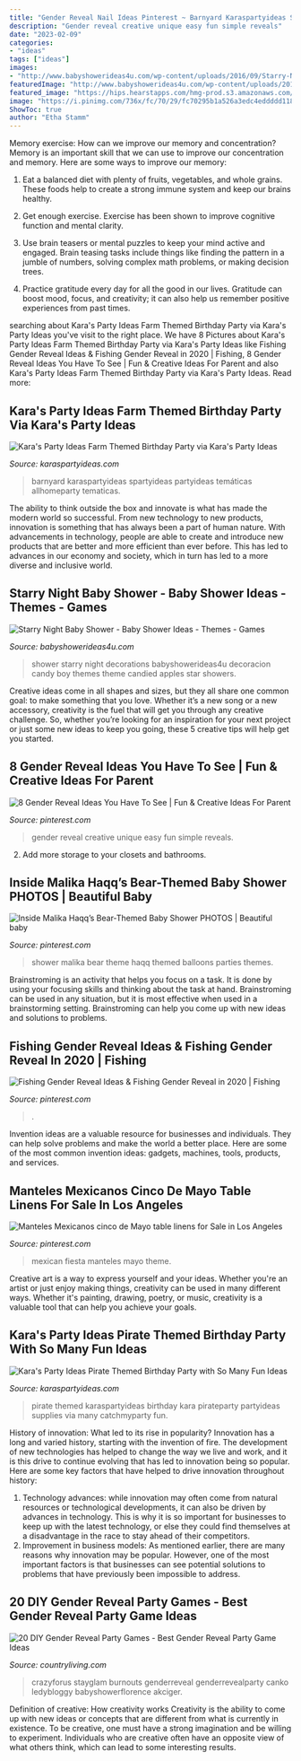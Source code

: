 ```yaml
---
title: "Gender Reveal Nail Ideas Pinterest ~ Barnyard Karaspartyideas Spartyideas Partyideas Temáticas Allhomeparty Tematicas"
description: "Gender reveal creative unique easy fun simple reveals"
date: "2023-02-09"
categories:
- "ideas"
tags: ["ideas"]
images:
- "http://www.babyshowerideas4u.com/wp-content/uploads/2016/09/Starry-Night-Baby-Shower-Candied-Apples.jpg"
featuredImage: "http://www.babyshowerideas4u.com/wp-content/uploads/2016/09/Starry-Night-Baby-Shower-Candied-Apples.jpg"
featured_image: "https://hips.hearstapps.com/hmg-prod.s3.amazonaws.com/images/39803810-531396063955111-7954180553454911488-n-1585081065.jpg?crop=1xw:1xh;center,top&amp;resize=480:*"
image: "https://i.pinimg.com/736x/fc/70/29/fc70295b1a526a3edc4eddddd118082b.jpg"
ShowToc: true
author: "Etha Stamm"
---
```



Memory exercise: How can we improve our memory and concentration?
Memory is an important skill that we can use to improve our concentration and memory. Here are some ways to improve our memory:
1. Eat a balanced diet with plenty of fruits, vegetables, and whole grains. These foods help to create a strong immune system and keep our brains healthy.

2. Get enough exercise. Exercise has been shown to improve cognitive function and mental clarity.

3. Use brain teasers or mental puzzles to keep your mind active and engaged. Brain teasing tasks include things like finding the pattern in a jumble of numbers, solving complex math problems, or making decision trees.

4. Practice gratitude every day for all the good in our lives. Gratitude can boost mood, focus, and creativity; it can also help us remember positive experiences from past times.

	

		
searching about Kara&#039;s Party Ideas Farm Themed Birthday Party via Kara&#039;s Party Ideas you've visit to the right place. We have 8 Pictures about Kara&#039;s Party Ideas Farm Themed Birthday Party via Kara&#039;s Party Ideas like Fishing Gender Reveal Ideas &amp; Fishing Gender Reveal in 2020 | Fishing, 8 Gender Reveal Ideas You Have To See | Fun &amp; Creative Ideas For Parent and also Kara&#039;s Party Ideas Farm Themed Birthday Party via Kara&#039;s Party Ideas. Read more:
		
    
## Kara&#039;s Party Ideas Farm Themed Birthday Party Via Kara&#039;s Party Ideas

<img loading=lazy src="https://karaspartyideas.com/wp-content/uploads/2013/08/farm-15.jpg" onerror="this.onerror=null;this.src='https://tse4.mm.bing.net/th?id=OIP.D66o5bt1U_pe4AJu6aGf6gHaK8&amp;pid=15.1';" alt="Kara&#039;s Party Ideas Farm Themed Birthday Party via Kara&#039;s Party Ideas">

_Source: karaspartyideas.com_

>barnyard karaspartyideas spartyideas partyideas temáticas allhomeparty tematicas. 

	

The ability to think outside the box and innovate is what has made the modern world so successful. From new technology to new products, innovation is something that has always been a part of human nature. With advancements in technology, people are able to create and introduce new products that are better and more efficient than ever before. This has led to advances in our economy and society, which in turn has led to a more diverse and inclusive world.

    
## Starry Night Baby Shower - Baby Shower Ideas - Themes - Games

<img loading=lazy src="http://www.babyshowerideas4u.com/wp-content/uploads/2016/09/Starry-Night-Baby-Shower-Candied-Apples.jpg" onerror="this.onerror=null;this.src='https://tse2.mm.bing.net/th?id=OIP.d3Oqj8h7n6iIgZmco2JIUQHaJ4&amp;pid=15.1';" alt="Starry Night Baby Shower - Baby Shower Ideas - Themes - Games">

_Source: babyshowerideas4u.com_

>shower starry night decorations babyshowerideas4u decoracion candy boy themes theme candied apples star showers. 

	

Creative ideas come in all shapes and sizes, but they all share one common goal: to make something that you love. Whether it’s a new song or a new accessory, creativity is the fuel that will get you through any creative challenge. So, whether you’re looking for an inspiration for your next project or just some new ideas to keep you going, these 5 creative tips will help get you started.

    
## 8 Gender Reveal Ideas You Have To See | Fun &amp; Creative Ideas For Parent

<img loading=lazy src="https://i.pinimg.com/736x/fd/c0/cc/fdc0cc3f4d5392bf27bcbd816842b515.jpg" onerror="this.onerror=null;this.src='https://tse3.mm.bing.net/th?id=OIP.Fydi_7NUW8eyHMpDPHZWtwHaPj&amp;pid=15.1';" alt="8 Gender Reveal Ideas You Have To See | Fun &amp; Creative Ideas For Parent">

_Source: pinterest.com_

>gender reveal creative unique easy fun simple reveals. 

	

2. Add more storage to your closets and bathrooms.

    
## Inside Malika Haqq’s Bear-Themed Baby Shower PHOTOS | Beautiful Baby

<img loading=lazy src="https://i.pinimg.com/736x/2a/38/7f/2a387fd8f8ff7f4a444f3c4853a47aab.jpg" onerror="this.onerror=null;this.src='https://tse3.mm.bing.net/th?id=OIP.MczZeF4uBsOC9cxI-qq-NgHaJI&amp;pid=15.1';" alt="Inside Malika Haqq’s Bear-Themed Baby Shower PHOTOS | Beautiful baby">

_Source: pinterest.com_

>shower malika bear theme haqq themed balloons parties themes. 

	

Brainstroming is an activity that helps you focus on a task. It is done by using your focusing skills and thinking about the task at hand. Brainstroming can be used in any situation, but it is most effective when used in a brainstorming setting. Brainstroming can help you come up with new ideas and solutions to problems.

    
## Fishing Gender Reveal Ideas &amp; Fishing Gender Reveal In 2020 | Fishing

<img loading=lazy src="https://i.pinimg.com/736x/c2/45/ea/c245ea77f997b7ea094fb9aef3561249.jpg" onerror="this.onerror=null;this.src='https://tse2.mm.bing.net/th?id=OIP.kDM0SFY8fCrd6TWbrwiB0wHaKt&amp;pid=15.1';" alt="Fishing Gender Reveal Ideas &amp; Fishing Gender Reveal in 2020 | Fishing">

_Source: pinterest.com_

>. 

	

Invention ideas are a valuable resource for businesses and individuals. They can help solve problems and make the world a better place. Here are some of the most common invention ideas: gadgets, machines, tools, products, and services.

    
## Manteles Mexicanos Cinco De Mayo Table Linens For Sale In Los Angeles

<img loading=lazy src="https://i.pinimg.com/736x/fc/70/29/fc70295b1a526a3edc4eddddd118082b.jpg" onerror="this.onerror=null;this.src='https://tse1.mm.bing.net/th?id=OIP.1yE3h7FGDTOM0UHfULGBpAHaJ4&amp;pid=15.1';" alt="Manteles Mexicanos cinco de Mayo table linens for Sale in Los Angeles">

_Source: pinterest.com_

>mexican fiesta manteles mayo theme. 

	

Creative art is a way to express yourself and your ideas. Whether you're an artist or just enjoy making things, creativity can be used in many different ways. Whether it's painting, drawing, poetry, or music, creativity is a valuable tool that can help you achieve your goals.

    
## Kara&#039;s Party Ideas Pirate Themed Birthday Party With So Many Fun Ideas

<img loading=lazy src="http://karaspartyideas.com/wp-content/uploads/2014/01/pirate-15.jpg" onerror="this.onerror=null;this.src='https://tse2.mm.bing.net/th?id=OIP.TKXNqbbm_eZOsbI9v5AG2AHaLH&amp;pid=15.1';" alt="Kara&#039;s Party Ideas Pirate Themed Birthday Party with So Many Fun Ideas">

_Source: karaspartyideas.com_

>pirate themed karaspartyideas birthday kara pirateparty partyideas supplies via many catchmyparty fun. 

	

History of innovation: What led to its rise in popularity?
Innovation has a long and varied history, starting with the invention of fire. The development of new technologies has helped to change the way we live and work, and it is this drive to continue evolving that has led to innovation being so popular. Here are some key factors that have helped to drive innovation throughout history: 
1) Technology advances: while innovation may often come from natural resources or technological developments, it can also be driven by advances in technology. This is why it is so important for businesses to keep up with the latest technology, or else they could find themselves at a disadvantage in the race to stay ahead of their competitors. 
2) Improvement in business models: As mentioned earlier, there are many reasons why innovation may be popular. However, one of the most important factors is that businesses can see potential solutions to problems that have previously been impossible to address.

    
## 20 DIY Gender Reveal Party Games - Best Gender Reveal Party Game Ideas

<img loading=lazy src="https://hips.hearstapps.com/hmg-prod.s3.amazonaws.com/images/39803810-531396063955111-7954180553454911488-n-1585081065.jpg?crop=1xw:1xh;center,top&amp;resize=480:*" onerror="this.onerror=null;this.src='https://tse3.mm.bing.net/th?id=OIP.A1bYZbi7DzjXIj1nxu1dBgHaJQ&amp;pid=15.1';" alt="20 DIY Gender Reveal Party Games - Best Gender Reveal Party Game Ideas">

_Source: countryliving.com_

>crazyforus stayglam burnouts genderreveal genderrevealparty canko ledybloggy babyshowerflorence akciger. 

	

Definition of creative: How creativity works
Creativity is the ability to come up with new ideas or concepts that are different from what is currently in existence. To be creative, one must have a strong imagination and be willing to experiment. Individuals who are creative often have an opposite view of what others think, which can lead to some interesting results.

